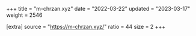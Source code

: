 +++
title = "m-chrzan.xyz"
date = "2022-03-22"
updated = "2023-03-17"
weight = 2546

[extra]
source = "https://m-chrzan.xyz/"
ratio = 44
size = 2
+++
